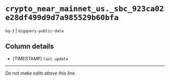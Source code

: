 # `crypto_near_mainnet_us._sbc_923ca02e28df499d9d7a985529b60bfa`
`bq-1` | `bigquery-public-data`

## Column details
* [TIMESTAMP] `last_update`

-------------------------------------------------------------------------------
*Do not make edits above this line.*
